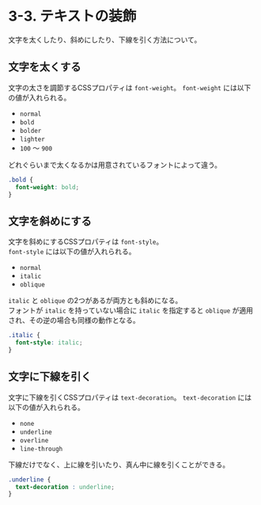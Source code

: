 # 3-3. テキストの装飾

文字を太くしたり、斜めにしたり、下線を引く方法について。

## 文字を太くする

文字の太さを調節するCSSプロパティは `font-weight`。
`font-weight` には以下の値が入れられる。

- `normal`
- `bold`
- `bolder`
- `lighter`
- `100` 〜 `900`

どれぐらいまで太くなるかは用意されているフォントによって違う。

```css
.bold {
  font-weight: bold;
}
```

## 文字を斜めにする

文字を斜めにするCSSプロパティは `font-style`。  
`font-style` には以下の値が入れられる。

- `normal`
- `italic`
- `oblique`

`italic` と `oblique` の2つがあるが両方とも斜めになる。  
フォントが `italic` を持っていない場合に `italic` を指定すると `oblique` が適用され、その逆の場合も同様の動作となる。

```css
.italic {
  font-style: italic;
}
```

## 文字に下線を引く

文字に下線を引くCSSプロパティは `text-decoration`。
`text-decoration` には以下の値が入れられる。

- `none`
- `underline`
- `overline`
- `line-through`

下線だけでなく、上に線を引いたり、真ん中に線を引くことができる。

```css
.underline {
  text-decoration : underline;
}
```